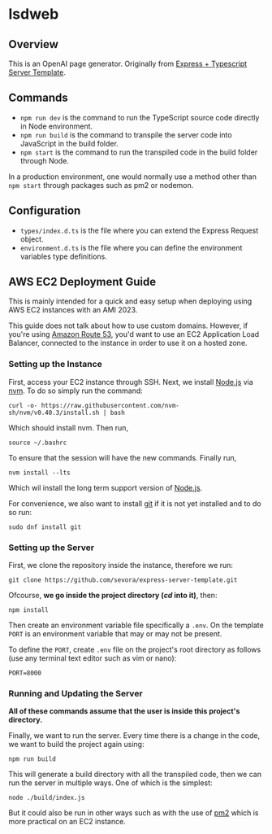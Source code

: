 # lsdweb
## Overview
This is an OpenAI page generator. Originally from [Express + Typescript Server Template](https://github.com/sevora/express-server-template.git).

## Commands
- `npm run dev` is the command to run the TypeScript source code directly in Node environment.
- `npm run build` is the command to transpile the server code into JavaScript in the build folder.
- `npm start` is the command to run the transpiled code in the build folder through Node.
  
In a production environment, one would normally use a method other than `npm start` through packages such as pm2 or nodemon.

## Configuration
- `types/index.d.ts` is the file where you can extend the Express Request object.
- `environment.d.ts` is the file where you can define the environment variables type definitions.

## AWS EC2 Deployment Guide
This is mainly intended for a quick and easy setup when deploying using AWS EC2 instances with an AMI 2023. 

This guide does not talk about how to use custom domains. However, if you're using [Amazon Route 53](https://aws.amazon.com/route53/), you'd want to use an EC2 Application Load Balancer, connected to the instance in order to use it on a hosted zone. 

### Setting up the Instance
First, access your EC2 instance through SSH. Next, we install [Node.js](https://nodejs.org/en) via [nvm](https://github.com/nvm-sh/nvm). To do so simply run the command:
```
curl -o- https://raw.githubusercontent.com/nvm-sh/nvm/v0.40.3/install.sh | bash
```
Which should install nvm. Then run, 
```
source ~/.bashrc
```
To ensure that the session will have the new commands. Finally run,
```
nvm install --lts
```
Which wil install the long term support version of [Node.js](https://nodejs.org/en).

For convenience, we also want to install [git](https://git-scm.com/) if it is not yet installed and to do so run:
```
sudo dnf install git
```

### Setting up the Server
First, we clone the repository inside the instance, therefore we run:
```
git clone https://github.com/sevora/express-server-template.git
```

Ofcourse, **we go inside the project directory (*cd* into it)**, then:
```
npm install
```

Then create an environment variable file specifically a `.env`. On the template `PORT` is an environment variable that may or may not be present. 

To define the `PORT`, create `.env` file on the project's root directory as follows (use any terminal text editor such as vim or nano):
```env
PORT=8000
```

### Running and Updating the Server
**All of these commands assume that the user is inside this project's directory.**

Finally, we want to run the server. Every time there is a change in the code, we want to build the project again using:
```
npm run build
```
This will generate a build directory with all the transpiled code, then we can run the server in multiple ways. One of which is the simplest:
```
node ./build/index.js
```

But it could also be run in other ways such as with the use of [pm2](https://www.npmjs.com/package/pm2) which is more practical on an EC2 instance. 